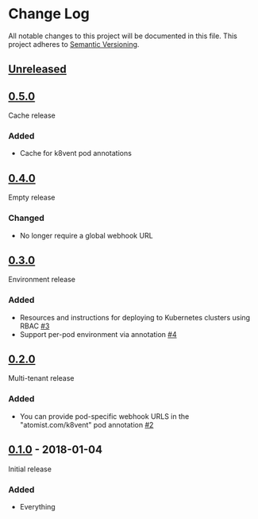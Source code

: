 # Change Log

All notable changes to this project will be documented in this file.
This project adheres to [Semantic Versioning](http://semver.org/).

## [Unreleased]

[Unreleased]: https://github.com/atomist/k8vent/compare/0.5.0...HEAD

## [0.5.0]

[0.5.0]: https://github.com/atomist/k8vent/compare/0.4.0...0.5.0

Cache release

### Added

-   Cache for k8vent pod annotations

## [0.4.0]

[0.4.0]: https://github.com/atomist/k8vent/compare/0.3.0...0.4.0

Empty release

### Changed

-   No longer require a global webhook URL

## [0.3.0]

[0.3.0]: https://github.com/atomist/k8vent/compare/0.2.0...0.3.0

Environment release

### Added

-   Resources and instructions for deploying to Kubernetes clusters
    using RBAC [#3][3]
-   Support per-pod environment via annotation [#4][4]

[3]: https://github.com/atomist/k8vent/issues/3
[4]: https://github.com/atomist/k8vent/issues/4

## [0.2.0]

[0.2.0]: https://github.com/atomist/k8vent/compare/0.1.0...0.2.0

Multi-tenant release

### Added

-   You can provide pod-specific webhook URLS in the
    "atomist.com/k8vent" pod annotation [#2][2]

[2]: https://github.com/atomist/k8vent/issues/2

## [0.1.0] - 2018-01-04

[0.1.0]: https://github.com/atomist/k8vent/tree/0.1.0

Initial release

### Added

-  Everything
